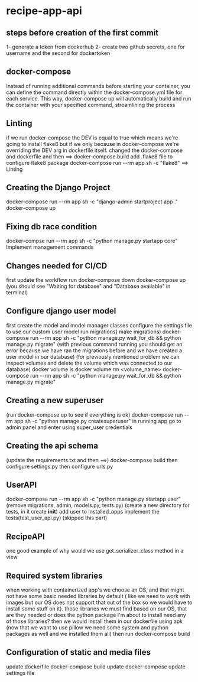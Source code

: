 # recipe-app-api

## steps before creation of the first commit

1- generate a token from dockerhub
2- create two github secrets, one for username and the second for dockertoken

## docker-compose

Instead of running additional commands before starting your container, you can define the command directly within the docker-compose.yml file for each service. This way, docker-compose up will automatically build and run the container with your specified command, streamlining the process

## Linting

if we run docker-compose the DEV is equal to true which means we're going to
install flake8 but if we only because in docker-compose we're overriding the
DEV arg in dockerfile itself.
changed the docker-compose and dockerfile and then ==> docker-compose build
add .flake8 file to configure flake8 package
docker-compose run --rm app sh -c "flake8" ==> Linting

## Creating the Django Project

docker-compose run --rm app sh -c "django-admin startproject app ."
docker-compose up

## Fixing db race condition

docker-compse run --rm app sh -c "python manage.py startapp core"
Implement management commands

## Changes needed for CI/CD

first update the workflow
run docker-compose down
docker-compose up (you should see "Waiting for database" and "Database available" in terminal)

## Configure django user model

first create the model and model manager classes
configure the settings file to use our custom user model
run migrations( make migrations)
docker-compose run --rm app sh -c "python manage.py wait_for_db && python manage.py migrate"
(with previous command running you should get an error because we have ran the migrations
before and we have created a user model in our database)
(for previously mentioned problem we can inspect volumes and delete the volume which was
connected to our database)
docker volume ls
docker volume rm <volume_name>
docker-compose run --rm app sh -c "python manage.py wait_for_db && python manage.py migrate"

## Creating a new superuser

(run docker-compose up to see if everything is ok)
docker-compose run --rm app sh -c "python manage.py createsuperuser"
in running app go to admin panel and enter using super_user credentials

## Creating the api schema

(update the requirements.txt and then ==>)
docker-compose build
then configure settings.py
then configure urls.py

## UserAPI

docker-compose run --rm app sh -c "python manage.py startapp user"
(remove migrations, admin, models.py, tests.py)
(create a new directory for tests, in it create **init**)
add user to Installed_apps
implement the tests(test_user_api.py)
(skipped this part)

## RecipeAPI

one good example of why would we use get_serializer_class method in a view

## Required system libraries

when working with containerized app's we choose an OS, and that might not have
some basic needed libraries by default ( like we need to work with images but
our OS does not support that out of the box so we would have to install some
stuff on it). those libraries we must find based on our OS, that are they needed
or does the python package I'm about to install need any of those libraries?
then we would install them in our dockerfile using apk
(now that we want to use pillow we need some system and python packages as well
and we installed them all)
then run docker-compose build

## Configuration of static and media files

update dockerfile
docker-compose build
update docker-compose
update settings file
